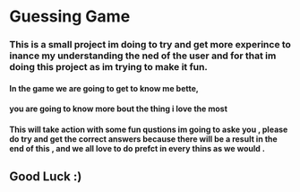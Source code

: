 # Guessing Game
### This is a small project im doing to try and get more experince to inance my understanding the ned of the user  and for that im doing this project as im trying to make it fun.



 #### In the game we are going to get to know me bette,
 #### you are going to know more bout the thing i love the most 


 #### This will take action with some fun qustions im going to aske you , please do  try and get the  correct answers  because there will be a result in the end of this , and we all love to do prefct in every thins as we would .


## Good Luck :)